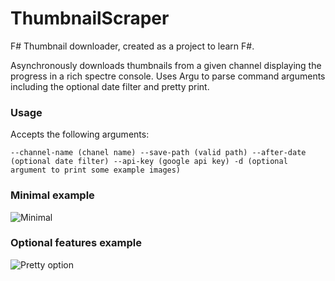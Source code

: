# ThumbnailScraper
F# Thumbnail downloader, created as a project to learn F#.

Asynchronously downloads thumbnails from a given channel displaying the progress in a rich spectre console. Uses Argu to parse command arguments including the optional date filter and pretty print.

### Usage
Accepts the following arguments:

`--channel-name (chanel name) --save-path (valid path) --after-date (optional date filter) --api-key (google api key) -d (optional argument to print some example images)`

### Minimal example
![Minimal](https://user-images.githubusercontent.com/49349513/161446809-728ea565-3dda-4f77-97bb-2f1a052586c8.png)

### Optional features example 
![Pretty option](https://user-images.githubusercontent.com/49349513/161446768-242ff661-a328-403a-9434-d750d882f586.png)
